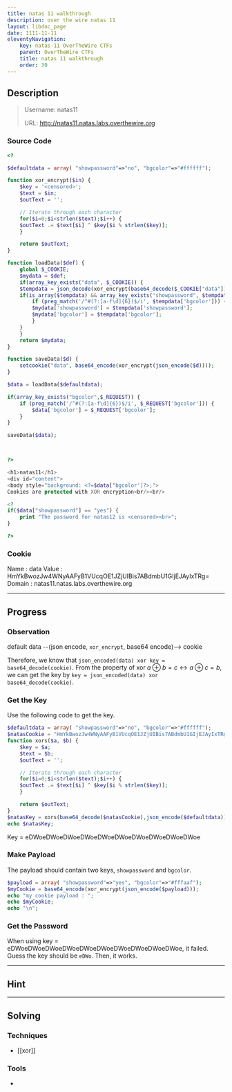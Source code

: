 ```yaml
---
title: natas 11 walkthrough
description: over the wire natas 11
layout: libdoc_page
date: 1111-11-11
eleventyNavigation:
    key: natas-11 OverTheWire CTFs
    parent: OverTheWire CTFs
    title: natas 11 walkthrough
    order: 30
---
```

## Description
>   Username: natas11
> 
>   URL:      http://natas11.natas.labs.overthewire.org
### Source Code
```php
<?

$defaultdata = array( "showpassword"=>"no", "bgcolor"=>"#ffffff");

function xor_encrypt($in) {
    $key = '<censored>';
    $text = $in;
    $outText = '';

    // Iterate through each character
    for($i=0;$i<strlen($text);$i++) {
    $outText .= $text[$i] ^ $key[$i % strlen($key)];
    }

    return $outText;
}

function loadData($def) {
    global $_COOKIE;
    $mydata = $def;
    if(array_key_exists("data", $_COOKIE)) {
    $tempdata = json_decode(xor_encrypt(base64_decode($_COOKIE["data"])), true);
    if(is_array($tempdata) && array_key_exists("showpassword", $tempdata) && array_key_exists("bgcolor", $tempdata)) {
        if (preg_match('/^#(?:[a-f\d]{6})$/i', $tempdata['bgcolor'])) {
        $mydata['showpassword'] = $tempdata['showpassword'];
        $mydata['bgcolor'] = $tempdata['bgcolor'];
        }
    }
    }
    return $mydata;
}

function saveData($d) {
    setcookie("data", base64_encode(xor_encrypt(json_encode($d))));
}

$data = loadData($defaultdata);

if(array_key_exists("bgcolor",$_REQUEST)) {
    if (preg_match('/^#(?:[a-f\d]{6})$/i', $_REQUEST['bgcolor'])) {
        $data['bgcolor'] = $_REQUEST['bgcolor'];
    }
}

saveData($data);



?>

<h1>natas11</h1>
<div id="content">
<body style="background: <?=$data['bgcolor']?>;">
Cookies are protected with XOR encryption<br/><br/>

<?
if($data["showpassword"] == "yes") {
    print "The password for natas12 is <censored><br>";
}

?>
```

### Cookie
Name : data 
Value : HmYkBwozJw4WNyAAFyB1VUcqOE1JZjUIBis7ABdmbU1GIjEJAyIxTRg=
Domain : natas11.natas.labs.overthewire.org


---
## Progress
### Observation
default data --(json encode, `xor_encrypt`, base64 encode)--> cookie

Therefore, we know that `json_encoded(data) xor key = base64_decode(cookie)`.
From the property of xor $a \oplus b = c \leftrightarrow a \oplus c = b$, we can get the key by  `key = json_encoded(data) xor base64_decode(cookie)`.
### Get the Key
Use the following code to get the key.
```php
$defaultdata = array( "showpassword"=>"no", "bgcolor"=>"#ffffff");
$natasCookie = "HmYkBwozJw4WNyAAFyB1VUcqOE1JZjUIBis7ABdmbU1GIjEJAyIxTRg=";
function xors($a, $b) {
	$key = $a;
    $text = $b;
    $outText = '';

    // Iterate through each character
    for($i=0;$i<strlen($text);$i++) {
    $outText .= $text[$i] ^ $key[$i % strlen($key)];
    }

    return $outText;
}
$natasKey = xors(base64_decode($natasCookie),json_encode($defaultdata));
echo $natasKey;
```
Key = eDWoeDWoeDWoeDWoeDWoeDWoeDWoeDWoeDWoeDWoe
### Make Payload
The payload should contain two keys, `showpassword` and `bgcolor`.
```php
$payload = array( "showpassword"=>"yes", "bgcolor"=>"#fffaaf");
$myCookie = base64_encode(xor_encrypt(json_encode($payload)));
echo "my cookie payload : ";
echo $myCookie;
echo "\n";
```

### Get the Password
When using key = eDWoeDWoeDWoeDWoeDWoeDWoeDWoeDWoeDWoeDWoe, it failed.
Guess the key should be `eDWo`. Then, it works.

---
## Hint

---
## Solving


### Techniques
- [[xor]]

### Tools
- 